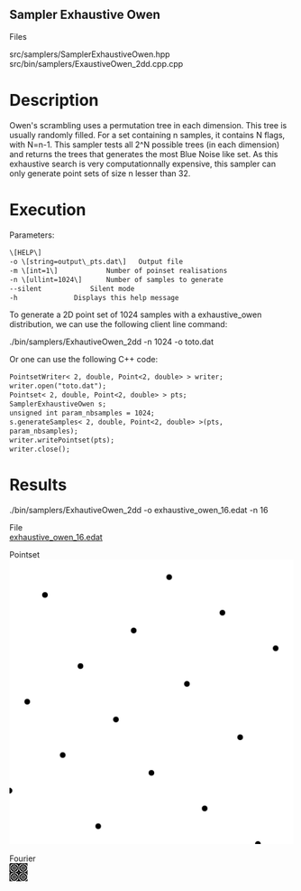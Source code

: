 Sampler Exhaustive Owen
-----------------------

Files

src/samplers/SamplerExhaustiveOwen.hpp  
src/bin/samplers/ExaustiveOwen\_2dd.cpp.cpp

Description
===========

Owen's scrambling uses a permutation tree in each dimension. This tree is usually randomly filled. For a set containing n samples, it contains N flags, with N=n-1. This sampler tests all 2^N possible trees (in each dimension) and returns the trees that generates the most Blue Noise like set. As this exhaustive search is very computationnally expensive, this sampler can only generate point sets of size n lesser than 32.

Execution
=========

Parameters:  

	\[HELP\]
	-o \[string=output\_pts.dat\]	Output file
	-m \[int=1\]			Number of poinset realisations
	-n \[ullint=1024\]		Number of samples to generate
	--silent 			Silent mode
	-h 				Displays this help message
			

To generate a 2D point set of 1024 samples with a exhaustive\_owen distribution, we can use the following client line command:

 ./bin/samplers/ExhautiveOwen\_2dd -n 1024 -o toto.dat 

Or one can use the following C++ code:

    
    PointsetWriter< 2, double, Point<2, double> > writer;
    writer.open("toto.dat");
    Pointset< 2, double, Point<2, double> > pts;
    SamplerExhaustiveOwen s;
    unsigned int param_nbsamples = 1024;
    s.generateSamples< 2, double, Point<2, double> >(pts, param_nbsamples);
    writer.writePointset(pts);
    writer.close();
    			

Results
=======

 ./bin/samplers/ExhautiveOwen\_2dd -o exhaustive\_owen\_16.edat -n 16 

File  
[exhaustive\_owen\_16.edat](data/exhaustive_owen/exhaustive_owen_16.edat)

Pointset  
[![](data/exhaustive_owen/exhaustive_owen_16.png)](data/exhaustive_owen/exhaustive_owen_16.png)

Fourier  
[![](data/exhaustive_owen/exhaustive_owen_16_fourier.png)](data/exhaustive_owen/exhaustive_owen_16_fourier.png)